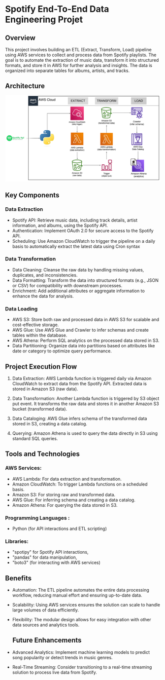 # Spotify End-To-End Data Engineering Projet

## Overview
This project involves building an ETL (Extract, Transform, Load) pipeline using AWS services to collect and process data from Spotify playlists. The goal is to automate the extraction of music data, transform it into structured formats, and store it in AWS for further analysis and insights. The data is organized into separate tables for albums, artists, and tracks.

## Architecture
![Architecture Diagram](spotify_pipeline_architecture_dgrm.png)

## Key Components

### Data Extraction
- Spotify API: Retrieve music data, including track details, artist information, and albums, using the Spotify API.
- Authentication: Implement OAuth 2.0 for secure access to the Spotify API.
- Scheduling: Use Amazon CloudWatch to trigger the pipeline on a daily basis to automatically extract the latest data using Cron syntax
  
### Data Transformation
- Data Cleaning: Cleanse the raw data by handling missing values, duplicates, and inconsistencies.
- Data Formatting: Transform the data into structured formats (e.g., JSON or CSV) for compatibility with downstream processes.
- Enrichment: Add additional attributes or aggregate information to enhance the data for analysis.

### Data Loading
- AWS S3: Store both raw and processed data in AWS S3 for scalable and cost-effective storage.
- AWS Glue: Use AWS Glue and Crawler to infer schemas and create tables within the database.
- AWS Athena: Perform SQL analytics on the processed data stored in S3.
- Data Partitioning: Organize data into partitions based on attributes like date or category to optimize query performance.

## Project Execution Flow
1. Data Extraction: AWS Lambda function is triggered daily via Amazon CloudWatch to extract data from the Spotify API. Extracted data is stored in Amazon S3 (raw data).

2. Data Transformation: Another Lambda function is triggered by S3 object put event. It transforms the raw data and stores it in another Amazon S3 bucket (transformed data).

3. Data Cataloging: AWS Glue infers schema of the transformed data stored in S3, creating a data catalog.

4. Querying: Amazon Athena is used to query the data directly in S3 using standard SQL queries.


## Tools and Technologies

### AWS Services:
- AWS Lambda: For data extraction and transformation.
- Amazon CloudWatch: To trigger Lambda functions on a scheduled basis.
- Amazon S3: For storing raw and transformed data.
- AWS Glue: For inferring schema and creating a data catalog.
- Amazon Athena: For querying the data stored in S3.

### Programming Languages :
- Python (for API interactions and ETL scripting)

### Libraries:
- "spotipy" for Spotify API interactions, 
- "pandas" for data manipulation,
- "boto3" (for interacting with AWS services)

## Benefits
- Automation: The ETL pipeline automates the entire data processing workflow, reducing manual effort and ensuring up-to-date data.
- Scalability: Using AWS services ensures the solution can scale to handle large volumes of data efficiently.
- Flexibility: The modular design allows for easy integration with other data sources and analytics tools.

  ## Future Enhancements
- Advanced Analytics: Implement machine learning models to predict song popularity or detect trends in music genres.
- Real-Time Streaming: Consider transitioning to a real-time streaming solution to process live data from Spotify.
